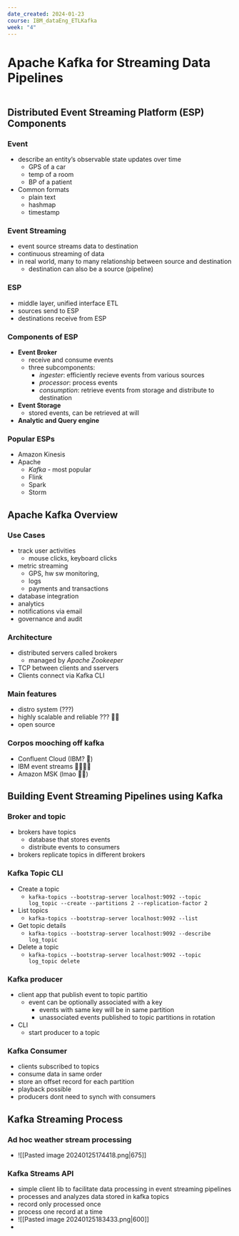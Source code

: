 ```yaml
---
date_created: 2024-01-23
course: IBM_dataEng_ETLKafka
week: "4"
---
```

# Apache Kafka for Streaming Data Pipelines
```toc
```

## Distributed Event Streaming Platform (ESP) Components
### Event
- describe an entity’s observable state updates over time
	- GPS of a car
	- temp of a room
	- BP of a patient
- Common formats
	- plain text
	- hashmap
	- timestamp
### Event Streaming
- event source streams data to destination
- continuous streaming of data
- in real world, many to many relationship between source and destination
	- destination can also be a source (pipeline)
### ESP
- middle layer, unified interface ETL
- sources send to ESP
- destinations receive from ESP

### Components of ESP
- **Event Broker**
	- receive and consume events
	- three subcomponents:
		- *ingester*:  efficiently recieve events from various sources
		- *processor*: process events
		- *consumption*: retrieve events from storage and distribute to destination
- **Event Storage**
	- stored events, can be retrieved at will
- **Analytic and Query engine**
### Popular ESPs
- Amazon Kinesis
- Apache 
	- *Kafka* - most popular
	- Flink
	- Spark
	- Storm
## Apache Kafka Overview
### Use Cases
- track user activities
	- mouse clicks, keyboard clicks
- metric streaming
	- GPS, hw sw monitoring,
	- logs
	- payments and transactions
- database integration
- analytics
- notifications via email
- governance and audit
### Architecture
- distributed servers called brokers
	- managed by *Apache Zookeeper*
- TCP between clients and sservers
- Clients connect via Kafka CLI
### Main features
- distro system (???)
- highly scalable and reliable ??? 🤨🤨
- open source
### Corpos mooching off kafka
- Confluent Cloud (IBM? 🤨)
- IBM event streams 🤨🤨🤨🤨
- Amazon MSK (lmao 🤨🤨)
## Building Event Streaming Pipelines using Kafka
### Broker and topic
- brokers have topics
	- database that stores events
	- distribute events to consumers
- brokers replicate topics in different brokers  
### Kafka Topic CLI
- Create a topic
	- `kafka-topics --bootstrap-server localhost:9092 --topic log_topic --create --partitions 2 --replication-factor 2`
- List topics
	- `kafka-topics --bootstrap-server localhost:9092 --list`
- Get topic details
	- `kafka-topics --bootstrap-server localhost:9092 --describe log_topic`
- Delete a topic
	- `kafka-topics --bootstrap-server localhost:9092 --topic log_topic delete`
### Kafka producer
- client app that publish event to topic partitio
	- event can be optionally associated with a key
		- events with same key will be in same partition
		- unassociated events published to topic partitions in rotation 
- CLI
	- start producer to a topic
### Kafka Consumer
- clients subscribed to topics
- consume data in same order
- store an offset record for each partition
- playback possible
- producers dont need to synch with consumers                                                               

## Kafka Streaming Process
### Ad hoc weather stream processing 
- ![[Pasted image 20240125174418.png|675]]
### Kafka Streams API
- simple client lib to facilitate data processing in event streaming pipelines
- processes and analyzes data stored in kafka topics
- record only processed once
- process one record at a time 
- ![[Pasted image 20240125183433.png|600]]
- 